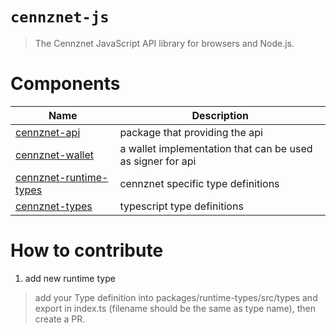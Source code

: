 # `cennznet-js`

> The Cennznet JavaScript API library for browsers and Node.js.

# Components

| Name | Description |
| -------- | -------- |
| [cennznet-api](packages/api-promise/README.md) | package that providing the api |
| [cennznet-wallet](packages/wallet/README.md) | a wallet implementation that can be used as signer for api|
| [cennznet-runtime-types](packages/runtime-types/README.md) | cennznet specific type definitions |
| [cennznet-types](packages/types/README.md) | typescript type definitions |

# How to contribute
1. add new runtime type
> add your Type definition into packages/runtime-types/src/types and export in index.ts (filename should be the same as type name),
> then create a PR.
